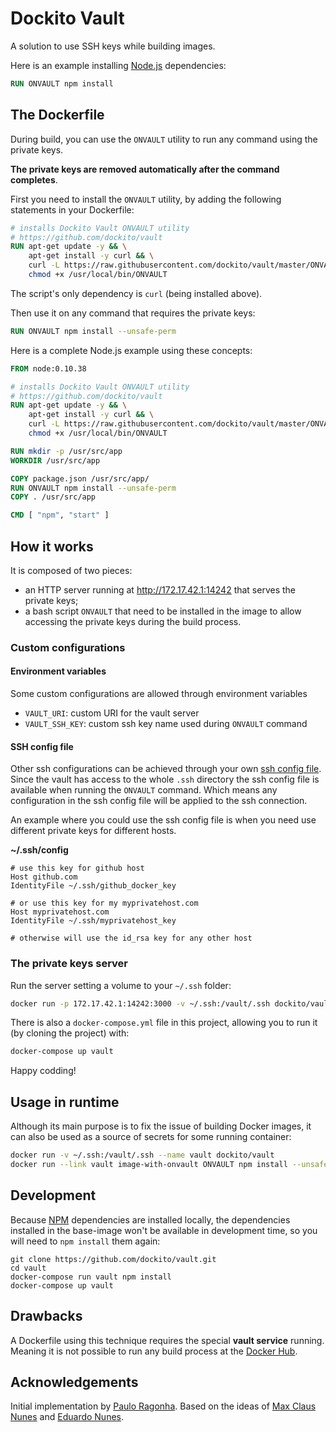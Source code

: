 # Dockito Vault

A solution to use SSH keys while building images.

Here is an example installing [Node.js](http://nodejs.org/) dependencies:

```Dockerfile
RUN ONVAULT npm install
```

## The Dockerfile

During build, you can use the `ONVAULT` utility to run any command using the private keys.

**The private keys are removed automatically after the command completes**.

First you need to install the `ONVAULT` utility, by adding the following statements in your Dockerfile:

```Dockerfile
# installs Dockito Vault ONVAULT utility
# https://github.com/dockito/vault
RUN apt-get update -y && \
    apt-get install -y curl && \
    curl -L https://raw.githubusercontent.com/dockito/vault/master/ONVAULT > /usr/local/bin/ONVAULT && \
    chmod +x /usr/local/bin/ONVAULT
```

The script's only dependency is `curl` (being installed above).

Then use it on any command that requires the private keys:

```Dockerfile
RUN ONVAULT npm install --unsafe-perm
```

Here is a complete Node.js example using these concepts:

```Dockerfile
FROM node:0.10.38

# installs Dockito Vault ONVAULT utility
# https://github.com/dockito/vault
RUN apt-get update -y && \
    apt-get install -y curl && \
    curl -L https://raw.githubusercontent.com/dockito/vault/master/ONVAULT > /usr/local/bin/ONVAULT && \
    chmod +x /usr/local/bin/ONVAULT

RUN mkdir -p /usr/src/app
WORKDIR /usr/src/app

COPY package.json /usr/src/app/
RUN ONVAULT npm install --unsafe-perm
COPY . /usr/src/app

CMD [ "npm", "start" ]
```

## How it works

It is composed of two pieces:

- an HTTP server running at http://172.17.42.1:14242 that serves the private keys;
- a bash script `ONVAULT` that need to be installed in the image to allow accessing the private keys during the build process.

### Custom configurations

#### Environment variables

Some custom configurations are allowed through environment variables

- `VAULT_URI`: custom URI for the vault server
- `VAULT_SSH_KEY`: custom ssh key name used during `ONVAULT` command

#### SSH config file

Other ssh configurations can be achieved through your own [ssh config file](http://www.openbsd.org/cgi-bin/man.cgi/OpenBSD-current/man5/ssh_config.5?query=ssh_config&sec=5). Since the vault has access to the whole `.ssh` directory the ssh config file is available when running the `ONVAULT` command. Which means any configuration in the ssh config file will be applied to the ssh connection.

An example where you could use the ssh config file is when you need use different private keys for different hosts.

**~/.ssh/config**

```
# use this key for github host
Host github.com
IdentityFile ~/.ssh/github_docker_key

# or use this key for my myprivatehost.com
Host myprivatehost.com
IdentityFile ~/.ssh/myprivatehost_key

# otherwise will use the id_rsa key for any other host
```

### The private keys server

Run the server setting a volume to your `~/.ssh` folder:

```bash
docker run -p 172.17.42.1:14242:3000 -v ~/.ssh:/vault/.ssh dockito/vault
```

There is also a `docker-compose.yml` file in this project, allowing you to run it (by cloning the project) with:

```bash
docker-compose up vault
```

Happy codding!

## Usage in runtime

Although its main purpose is to fix the issue of building Docker images, it can also be used as a source of secrets for some running container:


```bash
docker run -v ~/.ssh:/vault/.ssh --name vault dockito/vault
docker run --link vault image-with-onvault ONVAULT npm install --unsafe-perm
```

## Development

Because [NPM](http://npmjs.com/) dependencies are installed locally, the dependencies installed in the base-image won't be available in development time, so you will need to `npm install` them again:

```
git clone https://github.com/dockito/vault.git
cd vault
docker-compose run vault npm install
docker-compose up vault
```

## Drawbacks

A Dockerfile using this technique requires the special **vault service** running. Meaning it is not possible to run any build process at the [Docker Hub](https://hub.docker.com/).

## Acknowledgements

Initial implementation by [Paulo Ragonha](http://github.com/pirelenito). Based on the ideas of [Max Claus Nunes](http://github.com/maxcnunes/) and [Eduardo Nunes](https://github.com/esnunes).
